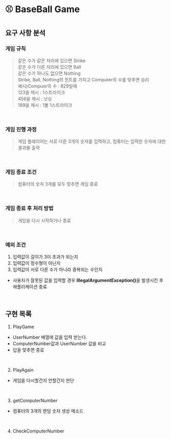 # ⚾ BaseBall Game
## 요구 사항 분석
### 게임 규칙
>같은 수가 같은 자리에 있으면 Strike
><br>
>같은 수가 다른 자리에 있으면 Ball
><br>
>같은 수가 하나도 없으면 Nothing
><br>
>Strike, Ball, Nothing의 힌트를 가지고 Computer의 수를 맞추면 승리
><br>
> 예시)Compuer의 수 : 829일때
><br>
> 123을 제시 : 1스트라이크
> <br>
> 456을 제시 : 낫싱
> <br>
> 189을 제시 : 1볼 1스트라이크

<br>

### 게임 진행 과정
> 게임 플레이어는 서로 다른 3개의 숫자를 입력하고, 컴퓨터는 입력한 숫자에 대한 결과물 출력

<br>

### 게임 종료 조건
> 컴퓨터의 숫자 3개를 모두 맞추면 게임 종료

<br>

### 게임 종료 후 처리 방법
> 게임을 다시 시작하거나 종료

<br>

### 예외 조건
1. 입력값이 길이가 3이 초과가 되는지
2. 입력값이 정수형이 아닌지
3. 입력값이 서로 다른 수가 아니라 중복되는 수인지
- 사용자가 잘못된 값을 입력할 경우 <b>IllegalArgumentException()</b>을 발생시킨 후 애플리케이션 종료

<br>

## 구현 목록

1. PlayGame
- UserNumber 배열에 값을 입력 받는다.
- ComputerNumber값과 UserNumber 값을 비교
- 답을 맞추면 종료

<br>

2. PlayAgain
- 게임을 다시할건지 안할건지 판단

<br>

3. getComputerNumber
- 컴퓨터의 3개의 랜덤 숫자 생성 메소드

<br>

4. CheckComputerNumber